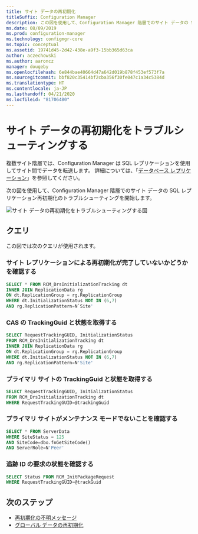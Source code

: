 ```yaml
---
title: サイト データの再初期化
titleSuffix: Configuration Manager
description: この図を使用して、Configuration Manager 階層でのサイト データの SQL レプリケーション再初期化のトラブルシューティングを開始します。
ms.date: 08/09/2019
ms.prod: configuration-manager
ms.technology: configmgr-core
ms.topic: conceptual
ms.assetid: 19741d45-2d42-438e-a9f3-15bb365d63ca
author: aczechowski
ms.author: aaroncz
manager: dougeby
ms.openlocfilehash: 6e844bae40664d47a642d019b878f453ef573f7a
ms.sourcegitcommit: bbf820c35414bf2cba356f30fe047c1a34c5384d
ms.translationtype: HT
ms.contentlocale: ja-JP
ms.lasthandoff: 04/21/2020
ms.locfileid: "81706480"
---
```

# <a name="troubleshoot-site-data-reinit"></a>サイト データの再初期化をトラブルシューティングする

複数サイト階層では、Configuration Manager は SQL レプリケーションを使用してサイト間でデータを転送します。 詳細については、「[データベース レプリケーション](../../../plan-design/hierarchy/database-replication.md)」を参照してください。

次の図を使用して、Configuration Manager 階層でのサイト データの SQL レプリケーション再初期化のトラブルシューティングを開始します。

![サイト データの再初期化をトラブルシューティングする図](media/site-data-reinit.svg)

## <a name="queries"></a>クエリ

この図では次のクエリが使用されます。

### <a name="check-if-site-replication-hasnt-finished-reinit"></a>サイト レプリケーションによる再初期化が完了していないかどうかを確認する

```sql
SELECT * FROM RCM_DrsInitializationTracking dt
INNER JOIN ReplicationData rg
ON dt.ReplicationGroup = rg.ReplicationGroup
WHERE dt.InitializationStatus NOT IN (6,7)
AND rg.ReplicationPattern=N`Site'
```

### <a name="get-the-trackingguid--status-from-the-cas"></a>CAS の TrackingGuid と状態を取得する

```sql
SELECT RequestTrackingGUID, InitializationStatus
FROM RCM_DrsInitializationTracking dt
INNER JOIN ReplicationData rg
ON dt.ReplicationGroup = rg.ReplicationGroup
WHERE dt.InitializationStatus NOT IN (6,7)
AND rg.ReplicationPattern=N'Site'
```

### <a name="get-the-trackingguid--status-from-the-primary-site"></a>プライマリ サイトの TrackingGuid と状態を取得する

```sql
SELECT RequestTrackingGUID, InitializationStatus
FROM RCM_DrsInitializationTracking dt
WHERE RequestTrackingGUID=@trackingGuid
```

### <a name="check-primary-site-isnt-in-maintenance-mode"></a>プライマリ サイトがメンテナンス モードでないことを確認する

```sql
SELECT * FROM ServerData
WHERE SiteStatus = 125
AND SiteCode=dbo.fnGetSiteCode()
AND ServerRole=N'Peer'
```

### <a name="check-request-status-for-the-tracking-id"></a>追跡 ID の要求の状態を確認する

```sql
SELECT Status FROM RCM_InitPackageRequest
WHERE RequestTrackingGUID=@trackGuid
```

## <a name="next-steps"></a>次のステップ

- [再初期化の不明メッセージ](reinit-missing-message.md)
- [グローバル データの再初期化](global-data-reinit.md)
